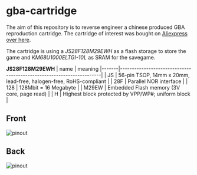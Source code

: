 # gba-cartridge

The aim of this repository is to reverse engineer a chinese produced GBA reproduction cartridge.
The cartridge of interest was bought on [Aliexpress over here](https://de.aliexpress.com/item/1005005879617919.html).

The cartridge is using a *JS28F128M29EWH* as a flash storage to store the game and *KM68U1000ELTGI-10L* as SRAM for the savegame. 

**JS28F128M29EWH**
| name  | meaning
|-------|----------------------------------------------------------------------|
|    JS | 56-pin TSOP, 14mm x 20mm, lead-free, halogen-free, RoHS-compliant |
|   28F | Parallel NOR interface |
|   128 | 128Mbit = 16 Megabyte | 
| M29EW | Embedded Flash memory (3V core, page read) |
|     H | Highest block protected by VPP/WP#; uniform block |


## Front
![pinout](docs/pinout_front.png)

## Back
![pinout](docs/pinout_back.png)
